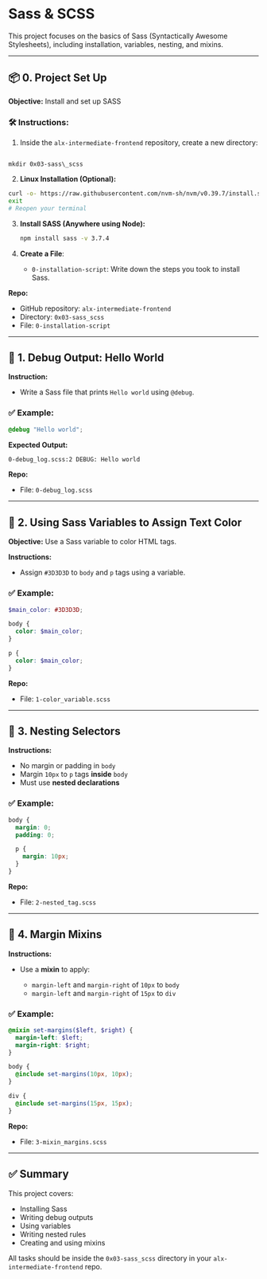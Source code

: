# Sass & SCSS 

This project focuses on the basics of Sass (Syntactically Awesome Stylesheets), including installation, variables, nesting, and mixins.

---

## 📦 0. Project Set Up

**Objective:** Install and set up SASS

### 🛠 Instructions:
1. Inside the `alx-intermediate-frontend` repository, create a new directory:
```

mkdir 0x03-sass\_scss

````

2. **Linux Installation (Optional):**
```bash
curl -o- https://raw.githubusercontent.com/nvm-sh/nvm/v0.39.7/install.sh | bash
exit
# Reopen your terminal
````

3. **Install SASS (Anywhere using Node):**

   ```bash
   npm install sass -v 3.7.4
   ```

4. **Create a File**:

   * `0-installation-script`: Write down the steps you took to install Sass.

**Repo:**

* GitHub repository: `alx-intermediate-frontend`
* Directory: `0x03-sass_scss`
* File: `0-installation-script`

---

## 🧪 1. Debug Output: Hello World

**Instruction:**

* Write a Sass file that prints `Hello world` using `@debug`.

### ✅ Example:

```scss
@debug "Hello world";
```

**Expected Output:**

```bash
0-debug_log.scss:2 DEBUG: Hello world
```

**Repo:**

* File: `0-debug_log.scss`

---

## 🎨 2. Using Sass Variables to Assign Text Color

**Objective:** Use a Sass variable to color HTML tags.

**Instructions:**

* Assign `#3D3D3D` to `body` and `p` tags using a variable.

### ✅ Example:

```scss
$main_color: #3D3D3D;

body {
  color: $main_color;
}

p {
  color: $main_color;
}
```

**Repo:**

* File: `1-color_variable.scss`

---

## 🌿 3. Nesting Selectors

**Instructions:**

* No margin or padding in `body`
* Margin `10px` to `p` tags **inside** `body`
* Must use **nested declarations**

### ✅ Example:

```scss
body {
  margin: 0;
  padding: 0;

  p {
    margin: 10px;
  }
}
```

**Repo:**

* File: `2-nested_tag.scss`

---

## 🧩 4. Margin Mixins

**Instructions:**

* Use a **mixin** to apply:

  * `margin-left` and `margin-right` of `10px` to `body`
  * `margin-left` and `margin-right` of `15px` to `div`

### ✅ Example:

```scss
@mixin set-margins($left, $right) {
  margin-left: $left;
  margin-right: $right;
}

body {
  @include set-margins(10px, 10px);
}

div {
  @include set-margins(15px, 15px);
}
```

**Repo:**

* File: `3-mixin_margins.scss`

---

## ✅ Summary

This project covers:

* Installing Sass
* Writing debug outputs
* Using variables
* Writing nested rules
* Creating and using mixins

All tasks should be inside the `0x03-sass_scss` directory in your `alx-intermediate-frontend` repo.

```


